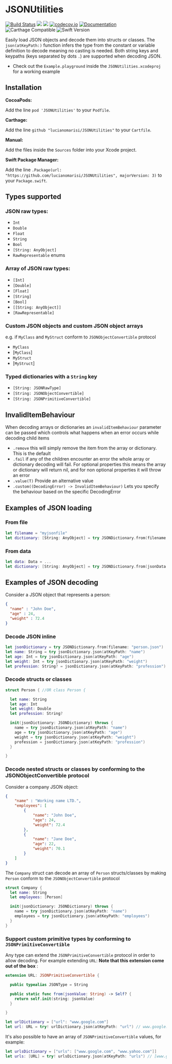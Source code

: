# JSONUtilities

[![Build Status](https://travis-ci.org/lucianomarisi/JSONUtilities.svg?branch=master)](https://travis-ci.org/lucianomarisi/JSONUtilities)
[![](https://img.shields.io/cocoapods/v/JSONUtilities.svg)](https://cocoapods.org/pods/JSONUtilities)
[![](https://img.shields.io/cocoapods/p/JSONUtilities.svg)](https://cocoapods.org/pods/JSONUtilities)
[![codecov.io](http://codecov.io/github/lucianomarisi/JSONUtilities/coverage.svg?branch=master)](http://codecov.io/github/lucianomarisi/JSONUtilities?branch=master)
[![Documentation](https://img.shields.io/cocoapods/metrics/doc-percent/JSONUtilities.svg)](http://cocoadocs.org/docsets/JSONUtilities/)
![Carthage Compatible](https://img.shields.io/badge/carthage-compatible-4BC51D.svg?style=flat)
![Swift Version](https://img.shields.io/badge/swift-3.0-brightgreen.svg)

Easily load JSON objects and decode them into structs or classes. The `json(atKeyPath:)` function infers the type from the constant or variable definition to decode meaning no casting is needed. Both string keys and keypaths (keys separated by dots `.`) are supported when decoding JSON.

- Check out the `Example.playground` inside the `JSONUtilities.xcodeproj` for a working example

## Installation

**CocoaPods:**

Add the line `pod 'JSONUtilities'` to your `Podfile`.

**Carthage:**

Add the line `github "lucianomarisi/JSONUtilities"` to your `Cartfile`.

**Manual:**

Add the files inside the `Sources` folder into your Xcode project.

**Swift Package Manager:**

Add the line `.Package(url: "https://github.com/lucianomarisi/JSONUtilities", majorVersion: 3)` to your `Package.swift`.

## Types supported

### JSON raw types:

- `Int`
- `Double`
- `Float`
- `String`
- `Bool`
- `[String: AnyObject]`
- `RawRepresentable` enums

### Array of JSON raw types:

- `[Int]`
- `[Double]`
- `[Float]`
- `[String]`
- `[Bool]`
- `[[String: AnyObject]]`
- `[RawRepresentable]`

### Custom JSON objects and custom JSON object arrays

e.g. if `MyClass` and `MyStruct` conform to `JSONObjectConvertible` protocol

- `MyClass`
- [`MyClass`]
- `MyStruct`
- [`MyStruct`]

### Typed dictionaries with a `String` key

- `[String: JSONRawType]`
- `[String: JSONObjectConvertible]`
- `[String: JSONPrimitiveConvertible]`

## InvalidItemBehaviour

When decoding arrays or dictionaries an `invalidItemBehaviour` parameter can be passed which controls what happens when an error occurs while decoding child items

- `.remove` this will simply remove the item from the array or dictionary. This is the default
- `.fail` if any of the children encounter an error the whole array or dictionary decoding will fail. For optional properties this means the array or dictionary will return nil, and for non optional properties it will throw an error
- `.value(T)` Provide an alternative value
- `.custom((DecodingError) -> InvalidItemBehaviour)` Lets you specify the behaviour based on the specific DecodingError

## Examples of JSON loading

### From file

```swift
let filename = "myjsonfile"
let dictionary: [String: AnyObject] = try JSONDictionary.from(filename: filename)
```

### From data

```swift
let data: Data = ...
let dictionary: [String: AnyObject] = try JSONDictionary.from(jsonData: data)
```

## Examples of JSON decoding

Consider a JSON object that represents a person:

```json
{
  "name" : "John Doe",
  "age" : 24,
  "weight" : 72.4
}
```

### Decode JSON inline

```swift
let jsonDictionary = try JSONDictionary.from(filename: "person.json")
let name: String = try jsonDictionary.json(atKeyPath: "name")
let age: Int = try jsonDictionary.json(atKeyPath: "age")
let weight: Int = try jsonDictionary.json(atKeyPath: "weight")
let profession: String? = jsonDictionary.json(atKeyPath: "profession") // Optional decoding
```

### Decode structs or classes

```swift
struct Person { //OR class Person {

  let name: String
  let age: Int
  let weight: Double
  let profession: String?

  init(jsonDictionary: JSONDictionary) throws {
    name = try jsonDictionary.json(atKeyPath: "name")
    age = try jsonDictionary.json(atKeyPath: "age")
    weight = try jsonDictionary.json(atKeyPath: "weight")
    profession = jsonDictionary.json(atKeyPath: "profession")
  }

}
```

### Decode nested structs or classes by conforming to the JSONObjectConvertible protocol

Consider a company JSON object:

```json
{
    "name" : "Working name LTD.",
    "employees": [
        {
            "name": "John Doe",
            "age": 24,
            "weight": 72.4
        },
        {
            "name": "Jane Doe",
            "age": 22,
            "weight": 70.1
        }
    ]
}
```

The `Company` struct can decode an array of `Person` structs/classes by making `Person` conform to the `JSONObjectConvertible` protocol

```swift
struct Company {
  let name: String
  let employees: [Person]

  init(jsonDictionary: JSONDictionary) throws {
    name = try jsonDictionary.json(atKeyPath: "name")
    employees = try jsonDictionary.json(atKeyPath: "employees")
  }
}
```

### Support custom primitive types by conforming to `JSONPrimitiveConvertible`

Any type can extend the `JSONPrimitiveConvertible` protocol in order to allow decoding. For example extending `URL`: **Note that this extension come out of the box**
:

```swift
extension URL: JSONPrimitiveConvertible {

  public typealias JSONType = String

  public static func from(jsonValue: String) -> Self? {
    return self.init(string: jsonValue)
  }

}

let urlDictionary = ["url": "www.google.com"]
let url: URL = try! urlDictionary.json(atKeyPath: "url") // www.google.com
```


It's also possible to have an array of `JSONPrimitiveConvertible` values, for example:

```swift
let urlsDictionary = ["urls": ["www.google.com", "www.yahoo.com"]]
let urls: [URL] = try! urlsDictionary.json(atKeyPath: "urls") // [www.google.com, www.yahoo.com]
```
